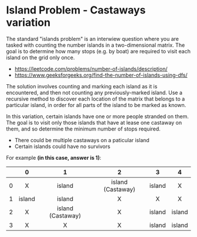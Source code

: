 # Island Problem - Castaways variation

The standard "islands problem" is an interwiew question where you are tasked with counting the number islands in a two-dimensional matrix. 
The goal is to determine how many stops (e.g. by boat) are required to visit each island on the grid only once. 

- https://leetcode.com/problems/number-of-islands/description/
- https://www.geeksforgeeks.org/find-the-number-of-islands-using-dfs/

The solution involves counting and marking each island as it is encountered, and then not counting any previously-marked island.
Use a recursive method to discover each location of the matrix that belongs to a particular island, in order for all parts of the island to be marked as known.

In this variation, certain islands have one or more people stranded on them.
The goal is to visit only those islands that have at lease one castaway on them, and so determine the minimum number of stops required. 

- There could be multiple castaways on a paticular island
- Certain islands could have no survivors

For example **(in this case, answer is 1)**: 

| | 0  | 1 | 2  | 3 | 4 |
| :---: | :---: | :---: | :---: | :---: | :---: |
| 0 | X  | island  | island (Castaway)  | island  | X  |
| 1 | island  | island  | X  | X  | X  |
| 2 | X  | island (Castaway)  | X  | island  | island  |
| 3 | X  | X  | X  | island  | island  |
